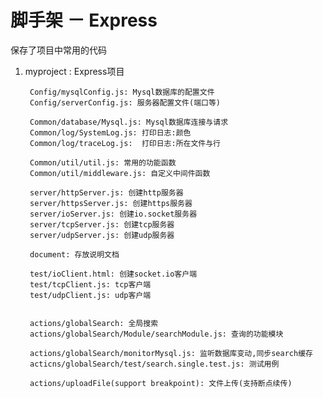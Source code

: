 # 脚手架 － Express
保存了项目中常用的代码

1. myproject : Express项目

        Config/mysqlConfig.js: Mysql数据库的配置文件
        Config/serverConfig.js: 服务器配置文件(端口等)

        Common/database/Mysql.js: Mysql数据库连接与请求
        Common/log/SystemLog.js: 打印日志:颜色
        Common/log/traceLog.js:  打印日志:所在文件与行

        Common/util/util.js: 常用的功能函数
        Common/util/middleware.js: 自定义中间件函数

        server/httpServer.js: 创建http服务器
        server/httpsServer.js: 创建https服务器
        server/ioServer.js: 创建io.socket服务器
        server/tcpServer.js: 创建tcp服务器
        server/udpServer.js: 创建udp服务器

        document: 存放说明文档

        test/ioClient.html: 创建socket.io客户端
        test/tcpClient.js: tcp客户端
        test/udpClient.js: udp客户端


        actions/globalSearch: 全局搜索
        actions/globalSearch/Module/searchModule.js: 查询的功能模块

        actions/globalSearch/monitorMysql.js: 监听数据库变动,同步search缓存
        acticns/globalSearch/test/search.single.test.js: 测试用例

        actions/uploadFile(support breakpoint): 文件上传(支持断点续传)




